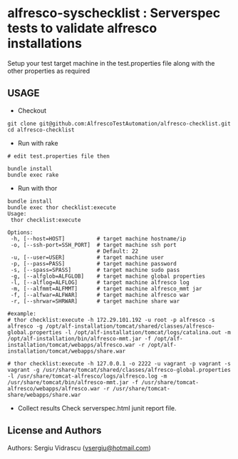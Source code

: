 

alfresco-syschecklist : Serverspec tests to validate alfresco installations
======================

Setup your test target machine in the test.properties file
along with the other properties as required


USAGE
-----

- Checkout
```
git clone git@github.com:AlfrescoTestAutomation/alfresco-checklist.git
cd alfresco-checklist
```

- Run with rake
 ```
 # edit test.properties file then

 bundle install
 bundle exec rake
 ```

- Run with thor
 ```
bundle install  
bundle exec thor checklist:execute  
Usage:  
  thor checklist:execute  

Options:  
  -h, [--host=HOST]          # target machine hostname/ip  
  -o, [--ssh-port=SSH_PORT]  # target machine ssh port  
                             # Default: 22  
  -u, [--user=USER]          # target machine user  
  -p, [--pass=PASS]          # target machine password  
  -s, [--spass=SPASS]        # target machine sudo pass  
  -g, [--alfglob=ALFGLOB]    # target machine global properties  
  -l, [--alflog=ALFLOG]      # target machine alfresco log  
  -m, [--alfmmt=ALFMMT]      # target machine alfresco_mmt jar  
  -f, [--alfwar=ALFWAR]      # target machine alfresco war  
  -r, [--shrwar=SHRWAR]      # target machine share war  

#example:  
# thor checklist:execute -h 172.29.101.192 -u root -p alfresco -s alfresco -g /opt/alf-installation/tomcat/shared/classes/alfresco-global.properties -l /opt/alf-installation/tomcat/logs/catalina.out -m /opt/alf-installation/bin/alfresco-mmt.jar -f /opt/alf-installation/tomcat/webapps/alfresco.war -r /opt/alf-installation/tomcat/webapps/share.war  

# thor checklist:execute -h 127.0.0.1 -o 2222 -u vagrant -p vagrant -s vagrant -g /usr/share/tomcat/shared/classes/alfresco-global.properties -l /usr/share/tomcat-alfresco/logs/alfresco.log -m /usr/share/tomcat/bin/alfresco-mmt.jar -f /usr/share/tomcat-alfresco/webapps/alfresco.war -r /usr/share/tomcat-share/webapps/share.war  
 ```

- Collect results
Check serverspec.html junit report file.

License and Authors
-------------------
Authors: Sergiu Vidrascu (vsergiu@hotmail.com)
